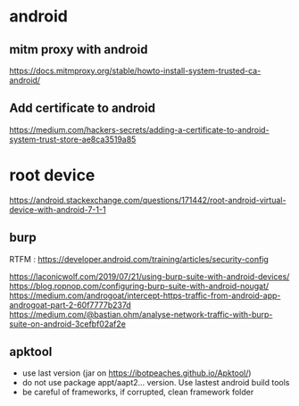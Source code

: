 # android

## mitm proxy with android

https://docs.mitmproxy.org/stable/howto-install-system-trusted-ca-android/

## Add certificate to android

https://medium.com/hackers-secrets/adding-a-certificate-to-android-system-trust-store-ae8ca3519a85


# root device

https://android.stackexchange.com/questions/171442/root-android-virtual-device-with-android-7-1-1

## burp 

RTFM : https://developer.android.com/training/articles/security-config

https://laconicwolf.com/2019/07/21/using-burp-suite-with-android-devices/
https://blog.ropnop.com/configuring-burp-suite-with-android-nougat/
https://medium.com/androgoat/intercept-https-traffic-from-android-app-androgoat-part-2-60f7777b237d
https://medium.com/@bastian.ohm/analyse-network-traffic-with-burp-suite-on-android-3cefbf02af2e

## apktool

- use last version (jar on https://ibotpeaches.github.io/Apktool/)
- do not use package appt/aapt2... version. Use lastest android build tools
- be careful of frameworks, if corrupted, clean framework folder

 
